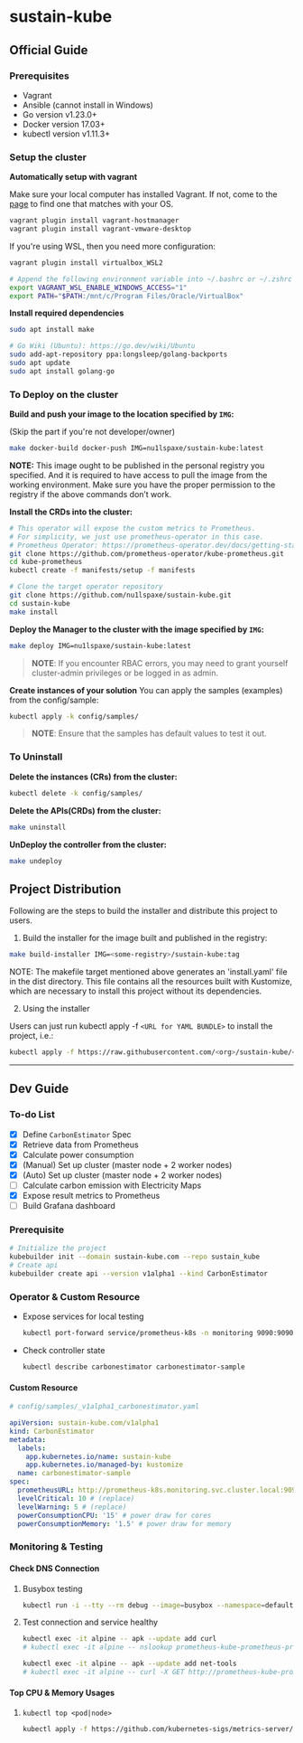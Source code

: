 # sustain-kube

## Official Guide

### Prerequisites

- Vagrant
- Ansible (cannot install in Windows)
- Go version v1.23.0+
- Docker version 17.03+
- kubectl version v1.11.3+

### Setup the cluster

**Automatically setup with vagrant**

Make sure your local computer has installed Vagrant.
If not, come to the [page](https://developer.hashicorp.com/vagrant/downloads) to find one that matches with your OS.

```bash
vagrant plugin install vagrant-hostmanager
vagrant plugin install vagrant-vmware-desktop
```

If you're using WSL, then you need more configuration:

```bash
vagrant plugin install virtualbox_WSL2

# Append the following environment variable into ~/.bashrc or ~/.zshrc
export VAGRANT_WSL_ENABLE_WINDOWS_ACCESS="1"
export PATH="$PATH:/mnt/c/Program Files/Oracle/VirtualBox"
```

**Install required dependencies**
```bash
sudo apt install make

# Go Wiki (Ubuntu): https://go.dev/wiki/Ubuntu
sudo add-apt-repository ppa:longsleep/golang-backports
sudo apt update
sudo apt install golang-go
```

### To Deploy on the cluster

**Build and push your image to the location specified by `IMG`:**

(Skip the part if you're not developer/owner)

```sh
make docker-build docker-push IMG=nu1lspaxe/sustain-kube:latest
```

**NOTE:** This image ought to be published in the personal registry you specified.
And it is required to have access to pull the image from the working environment.
Make sure you have the proper permission to the registry if the above commands don’t work.

**Install the CRDs into the cluster:**

```sh
# This operator will expose the custom metrics to Prometheus.
# For simplicity, we just use prometheus-operator in this case.
# Prometheus Operator: https://prometheus-operator.dev/docs/getting-started/installation/
git clone https://github.com/prometheus-operator/kube-prometheus.git
cd kube-prometheus
kubectl create -f manifests/setup -f manifests

# Clone the target operator repository
git clone https://github.com/nu1lspaxe/sustain-kube.git
cd sustain-kube
make install
```

**Deploy the Manager to the cluster with the image specified by `IMG`:**

```sh
make deploy IMG=nu1lspaxe/sustain-kube:latest
```

> **NOTE**: If you encounter RBAC errors, you may need to grant yourself cluster-admin
> privileges or be logged in as admin.

**Create instances of your solution**
You can apply the samples (examples) from the config/sample:

```sh
kubectl apply -k config/samples/
```

> **NOTE**: Ensure that the samples has default values to test it out.

### To Uninstall

**Delete the instances (CRs) from the cluster:**

```sh
kubectl delete -k config/samples/
```

**Delete the APIs(CRDs) from the cluster:**

```sh
make uninstall
```

**UnDeploy the controller from the cluster:**

```sh
make undeploy
```

## Project Distribution

Following are the steps to build the installer and distribute this project to users.

1. Build the installer for the image built and published in the registry:

```sh
make build-installer IMG=<some-registry>/sustain-kube:tag
```

NOTE: The makefile target mentioned above generates an 'install.yaml'
file in the dist directory. This file contains all the resources built
with Kustomize, which are necessary to install this project without
its dependencies.

2. Using the installer

Users can just run kubectl apply -f `<URL for YAML BUNDLE>` to install the project, i.e.:

```sh
kubectl apply -f https://raw.githubusercontent.com/<org>/sustain-kube/<tag or branch>/dist/install.yaml
```

---

## Dev Guide

### To-do List

- [X] Define `CarbonEstimator` Spec
- [X] Retrieve data from Prometheus
- [X] Calculate power consumption
- [X] (Manual) Set up cluster (master node + 2 worker nodes)
- [X] (Auto) Set up cluster (master node + 2 worker nodes)
- [ ] Calculate carbon emission with Electricity Maps
- [X] Expose result metrics to Prometheus
- [ ] Build Grafana dashboard

### Prerequisite

```bash
# Initialize the project
kubebuilder init --domain sustain-kube.com --repo sustain_kube
# Create api
kubebuilder create api --version v1alpha1 --kind CarbonEstimator
```

### Operator & Custom Resource

- Expose services for local testing
  ```bash
  kubectl port-forward service/prometheus-k8s -n monitoring 9090:9090 --address 0.0.0.0 &
  ```
- Check controller state
  ```bash
  kubectl describe carbonestimator carbonestimator-sample
  ```

#### Custom Resource

```yaml
# config/samples/_v1alpha1_carbonestimator.yaml

apiVersion: sustain-kube.com/v1alpha1
kind: CarbonEstimator
metadata:
  labels:
    app.kubernetes.io/name: sustain-kube
    app.kubernetes.io/managed-by: kustomize
  name: carbonestimator-sample
spec:
  prometheusURL: http://prometheus-k8s.monitoring.svc.cluster.local:9090 # (replace)
  levelCritical: 10 # (replace)
  levelWarning: 5 # (replace)
  powerConsumptionCPU: '15' # power draw for cores 
  powerConsumptionMemory: '1.5' # power draw for memory
```

### Monitoring & Testing

#### Check DNS Connection

1. Busybox testing
   ```sh
   kubectl run -i --tty --rm debug --image=busybox --namespace=default -- sh
   ```

2. Test connection and service healthy

   ```bash
   kubectl exec -it alpine -- apk --update add curl
   # kubectl exec -it alpine -- nslookup prometheus-kube-prometheus-prometheus.default.svc.cluster.local

   kubectl exec -it alpine -- apk --update add net-tools
   # kubectl exec -it alpine -- curl -X GET http://prometheus-kube-prometheus-prometheus.default.svc.cluster.local:9090/-/healthy
   ```

#### Top CPU & Memory Usages

1. `kubectl top <pod|node>`
   ```bash
   kubectl apply -f https://github.com/kubernetes-sigs/metrics-server/releases/latest/download/components.yaml
   ```
